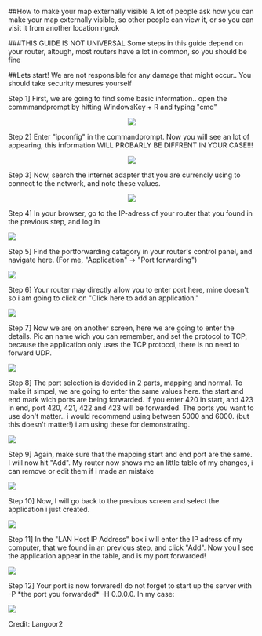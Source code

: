 ##How to make your map externally visible
A lot of people ask how you can make your map externally visible, so other people can view it, or so you can visit it from another location ngrok

###THIS GUIDE IS NOT UNIVERSAL
Some steps in this guide depend on your router, altough, most routers have a lot in common, so you should be fine

##Lets start!
We are not responsible for any damage that might occur.. You should take security mesures yourself

Step 1] First, we are going to find some basic information.. open the commmandprompt by hitting WindowsKey + R and typing "cmd"
<p align="center">
<img src="https://i.imgur.com/5WeUnTy.png">
</p>
Step 2] Enter "ipconfig" in the commandprompt. Now you will see an lot of appearing, this information WILL PROBARLY BE DIFFRENT IN YOUR CASE!!!
<p align="center">
<img src="https://i.imgur.com/O9LHEQv.png">
</p>
Step 3] Now, search the internet adapter that you are currencly using to connect to the network, and note these values.
<p align="center">
<img src="https://i.imgur.com/lzumhC2.png">
</p>
Step 4] In your browser, go to the IP-adress of your router that you found in the previous step, and log in
<p>
<img src="https://i.imgur.com/zVyGzu0.png">
</p>
Step 5] Find the portforwarding catagory in your router's control panel, and navigate here. (For me, "Application" -> "Port forwarding")
<p>
<img src="https://i.imgur.com/dsr3D5c.png">
</p>
Step 6] Your router may directly allow you to enter port here, mine doesn't so i am going to click on "Click here to add an application."
<p>
<img src="https://i.imgur.com/klEmgN4.png">
</p>
Step 7] Now we are on another screen, here we are going to enter the details. Pic an name wich you can remember, and set the protocol to TCP, because the application only uses the TCP protocol, there is no need to forward UDP.
<p>
<img src="https://i.imgur.com/CDlY4hX.png">
</p>
Step 8] The port selection is devided in 2 parts, mapping and normal. To make it simpel, we are going to enter the same values here. the start and end mark wich ports are being forwarded. If you enter 420 in start, and 423 in end, port 420, 421, 422 and 423 will be forwarded.
The ports you want to use don't matter.. i would recommend using between 5000 and 6000. (but this doesn't matter!) i am using these for demonstrating.
<p>
<img src="https://i.imgur.com/5zz30vv.png">
</p>
Step 9] Again, make sure that the mapping start and end port are the same. I will now hit "Add". My router now shows me an little table of my changes, i can remove or edit them if i made an mistake
<p>
<img src="https://i.imgur.com/esQHvdr.png">
</p>
Step 10] Now, I will go back to the previous screen and select the application i just created.
<p>
<img src="https://i.imgur.com/S2AKuW7.png">
</p>
Step 11] In the "LAN Host IP Address" box i will enter the IP adress of my computer, that we found in an previous step, and click "Add". Now you I see the application appear in the table, and is my port forwarded!
<p>
<img src="https://i.imgur.com/ligxZWc.png">
</p>
Step 12] Your port is now forwared! do not forget to start up the server with -P *the port you forwarded* -H 0.0.0.0. In my case:
<p>
<img src="https://i.imgur.com/en77ozU.png">
</p>

Credit: Langoor2

